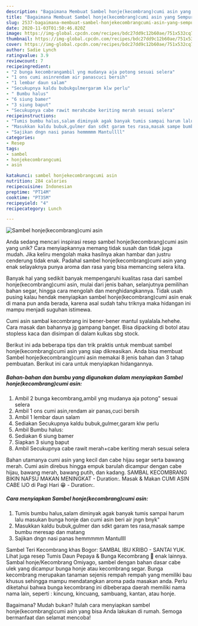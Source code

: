 ```yaml
---
description: "Bagaimana Membuat Sambel honje(kecombrang)cumi asin yang Sempurna"
title: "Bagaimana Membuat Sambel honje(kecombrang)cumi asin yang Sempurna"
slug: 2537-bagaimana-membuat-sambel-honjekecombrangcumi-asin-yang-sempurna
date: 2020-11-03T01:50:46.820Z
image: https://img-global.cpcdn.com/recipes/bdc27dd9c12b60ae/751x532cq70/sambel-honjekecombrangcumi-asin-foto-resep-utama.jpg
thumbnail: https://img-global.cpcdn.com/recipes/bdc27dd9c12b60ae/751x532cq70/sambel-honjekecombrangcumi-asin-foto-resep-utama.jpg
cover: https://img-global.cpcdn.com/recipes/bdc27dd9c12b60ae/751x532cq70/sambel-honjekecombrangcumi-asin-foto-resep-utama.jpg
author: Sadie Lynch
ratingvalue: 3.9
reviewcount: 7
recipeingredient:
- "2 bunga kecombrangambil yng mudanya aja potong sesuai selera"
- "1 ons cumi asinrendam air panascuci bersih"
- "1 lembar daun salam"
- "Secukupnya kaldu bubukgulmergaram klw perlu"
- " Bumbu halus"
- "6 siung bamer"
- "3 siung baput"
- "Secukupnya cabe rawit merahcabe keriting merah sesuai selera"
recipeinstructions:
- "Tumis bumbu halus,salam diminyak agak banyak tumis sampai harum lalu masukan bunga honje dan cumi asin beri air jngn bnyk&#34;"
- "Masukkan kaldu bubuk,gulmer dan sdkt garam tes rasa,masak sampe bumbu meresap dan matang"
- "Sajikan dngn nasi panas hemmmmm Mantullll"
categories:
- Resep
tags:
- sambel
- honjekecombrangcumi
- asin

katakunci: sambel honjekecombrangcumi asin 
nutrition: 284 calories
recipecuisine: Indonesian
preptime: "PT14M"
cooktime: "PT35M"
recipeyield: "4"
recipecategory: Lunch

---
```



![Sambel honje(kecombrang)cumi asin](https://img-global.cpcdn.com/recipes/bdc27dd9c12b60ae/751x532cq70/sambel-honjekecombrangcumi-asin-foto-resep-utama.jpg)

Anda sedang mencari inspirasi resep sambel honje(kecombrang)cumi asin yang unik? Cara menyiapkannya memang tidak susah dan tidak juga mudah. Jika keliru mengolah maka hasilnya akan hambar dan justru cenderung tidak enak. Padahal sambel honje(kecombrang)cumi asin yang enak selayaknya punya aroma dan rasa yang bisa memancing selera kita.

Banyak hal yang sedikit banyak mempengaruhi kualitas rasa dari sambel honje(kecombrang)cumi asin, mulai dari jenis bahan, selanjutnya pemilihan bahan segar, hingga cara mengolah dan menghidangkannya. Tidak usah pusing kalau hendak menyiapkan sambel honje(kecombrang)cumi asin enak di mana pun anda berada, karena asal sudah tahu triknya maka hidangan ini mampu menjadi suguhan istimewa.

Cumi asin sambal kecombrang ini bener-bener mantul syalalala.hehehe. Cara masak dan bahannya jg gampang banget. Bisa dipacking di botol atau stopless kaca dan disimpan di dalam kulkas sbg stock.


Berikut ini ada beberapa tips dan trik praktis untuk membuat sambel honje(kecombrang)cumi asin yang siap dikreasikan. Anda bisa membuat Sambel honje(kecombrang)cumi asin memakai 8 jenis bahan dan 3 tahap pembuatan. Berikut ini cara untuk menyiapkan hidangannya.

<!--inarticleads1-->

##### Bahan-bahan dan bumbu yang digunakan dalam menyiapkan Sambel honje(kecombrang)cumi asin:

1. Ambil 2 bunga kecombrang,ambil yng mudanya aja potong&#34; sesuai selera
1. Ambil 1 ons cumi asin,rendam air panas,cuci bersih
1. Ambil 1 lembar daun salam
1. Sediakan Secukupnya kaldu bubuk,gulmer,garam klw perlu
1. Ambil  Bumbu halus:
1. Sediakan 6 siung bamer
1. Siapkan 3 siung baput
1. Ambil Secukupnya cabe rawit merah+cabe keriting merah sesuai selera


Bahan utamanya cumi asin yang kecil dan cabe hijau segar serta bawang merah. Cumi asin direbus hingga empuk barulah dicampur dengan cabe hijau, bawang merah, bawang putih, dan kadang. SAMBAL KECOMBRANG BIKIN NAFSU MAKAN MENINGKAT - Duration:. Masak &amp; Makan CUMI ASIN CABE IJO di Pagi Hari 😁 - Duration:. 

<!--inarticleads2-->

##### Cara menyiapkan Sambel honje(kecombrang)cumi asin:

1. Tumis bumbu halus,salam diminyak agak banyak tumis sampai harum lalu masukan bunga honje dan cumi asin beri air jngn bnyk&#34;
1. Masukkan kaldu bubuk,gulmer dan sdkt garam tes rasa,masak sampe bumbu meresap dan matang
1. Sajikan dngn nasi panas hemmmmm Mantullll


Sambel Teri Kecombrang khas Bogor: SAMBAL IBU KRIBO - SANTAI YUK. Lihat juga resep Tumis Daun Pepaya &amp; Bunga Kecombrang 🌷 enak lainnya. Sambal honje/Kecombrang Omiyago, sambel dengan bahan dasar cabe ulek yang dicampur bunga honje atau kecombrang segar. Bunga kecombrang merupakan tanaman sejenis rempah rempah yang memiliki bau khusus sehingga mampu mendatangkan aroma pada masakan anda. Perlu diketahui bahwa bunga kecombrang ini dibeberapa daerah memiliki nama nama lain, seperti : kincung, kincuang, sambuang, kantan, atau honje. 

Bagaimana? Mudah bukan? Itulah cara menyiapkan sambel honje(kecombrang)cumi asin yang bisa Anda lakukan di rumah. Semoga bermanfaat dan selamat mencoba!
